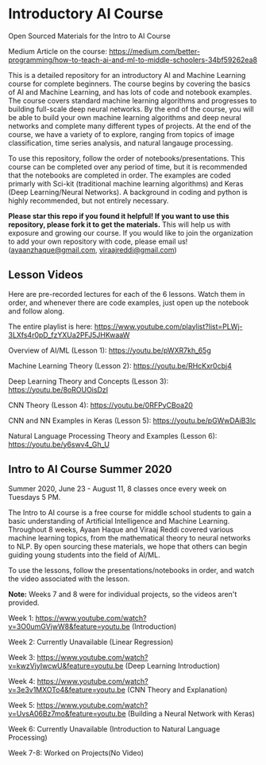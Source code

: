 # Introductory AI Course

Open Sourced Materials for the Intro to AI Course

Medium Article on the course: https://medium.com/better-programming/how-to-teach-ai-and-ml-to-middle-schoolers-34bf59262ea8

This is a detailed repository for an introductory AI and Machine Learning course for complete beginners. The course begins by covering the basics of AI and Machine Learning, and has lots of code and notebook examples. The course covers standard machine learning algorithms and progresses to building full-scale deep neural networks. By the end of the course, you will be able to build your own machine learning algorithms and deep neural networks and complete many different types of projects. At the end of the course, we have a variety of to explore, ranging from topics of image classification, time series analysis, and natural langauge processing. 

To use this repository, follow the order of notebooks/presentations. This course can be completed over any period of time, but it is recommended that the notebooks are completed in order. The examples are coded primarly with Sci-kit (traditional machine learning algorithms) and Keras (Deep Learning/Neural Networks). A background in coding and python is highly recommended, but not entirely necessary. 

**Please star this repo if you found it helpful! If you want to use this repository, please fork it to get the materials.** This will help us with exposure and growing our course. If you would like to join the organization to add your own repository with code, please email us! (ayaanzhaque@gmail.com, viraajreddi@gmail.com)

## Lesson Videos

Here are pre-recorded lectures for each of the 6 lessons. Watch them in order, and whenever there are code examples, just open up the notebook and follow along.

The entire playlist is here: https://www.youtube.com/playlist?list=PLWj-3LXfs4r0pD_fzYXUa2PFJ5JHKwaaW

Overview of AI/ML (Lesson 1): https://youtu.be/pWXR7kh_65g

Machine Learning Theory (Lesson 2): https://youtu.be/RHcKxr0cbj4

Deep Learning Theory and Concepts (Lesson 3): https://youtu.be/8oROUOisDzI

CNN Theory (Lesson 4): https://youtu.be/0RFPyCBoa20

CNN and NN Examples in Keras (Lesson 5): https://youtu.be/pGWwDAiB3Ic

Natural Language Processing Theory and Examples (Lesson 6): https://youtu.be/y6swv4_Gh_U

## Intro to AI Course Summer 2020

Summer 2020, June 23 - August 11, 8 classes once every week on Tuesdays 5 PM.

The Intro to AI course is a free course for middle school students to gain a basic understanding of Artificial Intelligence and Machine Learning. Throughout 8 weeks, Ayaan Haque and Viraaj Reddi covered various machine learning topics, from the mathematical theory to neural networks to NLP. By open sourcing these materials, we hope that others can begin guiding young students into the field of AI/ML. 

To use the lessons, follow the presentations/notebooks in order, and watch the video associated with the lesson.

**Note:** Weeks 7 and 8 were for individual projects, so the videos aren't provided. 

Week 1: https://www.youtube.com/watch?v=3O0umGVjwW8&feature=youtu.be (Introduction)

Week 2: Currently Unavailable (Linear Regression)

Week 3: https://www.youtube.com/watch?v=kwzVjyIwcwU&feature=youtu.be (Deep Learning Introduction)
 
Week 4: https://www.youtube.com/watch?v=3e3v1MXOTo4&feature=youtu.be (CNN Theory and Explanation)

Week 5: https://www.youtube.com/watch?v=UvsA06Bz7mo&feature=youtu.be (Building a Neural Network with Keras)

Week 6: Currently Unavailable (Introduction to Natural Language Processing)

Week 7-8: Worked on Projects(No Video)
